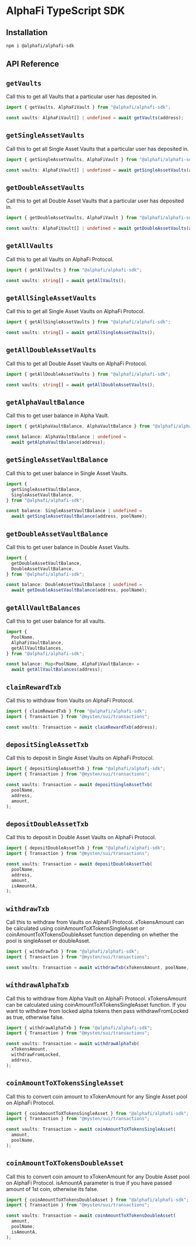 # AlphaFi TypeScript SDK

## Installation

```bash
npm i @alphafi/alphafi-sdk
```

## API Reference

## `getVaults`

Call this to get all Vaults that a particular user has deposited in.

```typescript
import { getVaults, AlphaFiVault } from "@alphafi/alphafi-sdk";

const vaults: AlphaFiVault[] | undefined = await getVaults(address);
```

## `getSingleAssetVaults`

Call this to get all Single Asset Vaults that a particular user has deposited in.

```typescript
import { getSingleAssetVaults, AlphaFiVault } from "@alphafi/alphafi-sdk";

const vaults: AlphaFiVault[] | undefined = await getSingleAssetVaults(address);
```

## `getDoubleAssetVaults`

Call this to get all Double Asset Vaults that a particular user has deposited in.

```typescript
import { getDoubleAssetVaults, AlphaFiVault } from "@alphafi/alphafi-sdk";

const vaults: AlphaFiVault[] | undefined = await getDoubleAssetVaults(address);
```

## `getAllVaults`

Call this to get all Vaults on AlphaFi Protocol.

```typescript
import { getAllVaults } from "@alphafi/alphafi-sdk";

const vaults: string[] = await getAllVaults();
```

## `getAllSingleAssetVaults`

Call this to get all Single Asset Vaults on AlphaFi Protocol.

```typescript
import { getAllSingleAssetVaults } from "@alphafi/alphafi-sdk";

const vaults: string[] = await getAllSingleAssetVaults();
```

## `getAllDoubleAssetVaults`

Call this to get all Double Asset Vaults on AlphaFi Protocol.

```typescript
import { getAllDoubleAssetVaults } from "@alphafi/alphafi-sdk";

const vaults: string[] = await getAllDoubleAssetVaults();
```

## `getAlphaVaultBalance`

Call this to get user balance in Alpha Vault.

```typescript
import { getAlphaVaultBalance, AlphaVaultBalance } from "@alphafi/alphafi-sdk";

const balance: AlphaVaultBalance | undefined =
  await getAlphaVaultBalance(address);
```

## `getSingleAssetVaultBalance`

Call this to get user balance in Single Asset Vaults.

```typescript
import {
  getSingleAssetVaultBalance,
  SingleAssetVaultBalance,
} from "@alphafi/alphafi-sdk";

const balance: SingleAssetVaultBalance | undefined =
  await getSingleAssetVaultBalance(address, poolName);
```

## `getDoubleAssetVaultBalance`

Call this to get user balance in Double Asset Vaults.

```typescript
import {
  getDoubleAssetVaultBalance,
  DoubleAssetVaultBalance,
} from "@alphafi/alphafi-sdk";

const balance: DoubleAssetVaultBalance | undefined =
  await getDoubleAssetVaultBalance(address, poolName);
```

## `getAllVaultBalances`

Call this to get user balance for all vaults.

```typescript
import {
  PoolName,
  AlphaFiVaultBalance,
  getAllVaultBalances,
} from "@alphafi/alphafi-sdk";

const balance: Map<PoolName, AlphaFiVaultBalance> =
  await getAllVaultBalances(address);
```

## `claimRewardTxb`

Call this to withdraw from Vaults on AlphaFi Protocol.

```typescript
import { claimRewardTxb } from "@alphafi/alphafi-sdk";
import { Transaction } from "@mysten/sui/transactions";

const vaults: Transaction = await claimRewardTxb(address);
```

## `depositSingleAssetTxb`

Call this to deposit in Single Asset Vaults on AlphaFi Protocol.

```typescript
import { depositSingleAssetTxb } from "@alphafi/alphafi-sdk";
import { Transaction } from "@mysten/sui/transactions";

const vaults: Transaction = await depositSingleAssetTxb(
  poolName,
  address,
  amount,
);
```

## `depositDoubleAssetTxb`

Call this to deposit in Double Asset Vaults on AlphaFi Protocol.

```typescript
import { depositDoubleAssetTxb } from "@alphafi/alphafi-sdk";
import { Transaction } from "@mysten/sui/transactions";

const vaults: Transaction = await depositDoubleAssetTxb(
  poolName,
  address,
  amount,
  isAmountA,
);
```

## `withdrawTxb`

Call this to withdraw from Vaults on AlphaFi Protocol.
xTokensAmount can be calculated using coinAmountToXTokensSingleAsset or coinAmountToXTokensDoubleAsset function depending on whether the pool is singleAsset or doubleAsset.

```typescript
import { withdrawTxb } from "@alphafi/alphafi-sdk";
import { Transaction } from "@mysten/sui/transactions";

const vaults: Transaction = await withdrawTxb(xTokensAmount, poolName, address);
```

## `withdrawAlphaTxb`

Call this to withdraw from Alpha Vault on AlphaFi Protocol.
xTokensAmount can be calculated using coinAmountToXTokensSingleAsset function.
If you want to withdraw from locked alpha tokens then pass withdrawFromLocked as true, otherwise false.

```typescript
import { withdrawAlphaTxb } from "@alphafi/alphafi-sdk";
import { Transaction } from "@mysten/sui/transactions";

const vaults: Transaction = await withdrawAlphaTxb(
  xTokensAmount,
  withdrawFromLocked,
  address,
);
```

## `coinAmountToXTokensSingleAsset`

Call this to convert coin amount to xTokenAmount for any Single Asset pool on AlphaFi Protocol.

```typescript
import { coinAmountToXTokensSingleAsset } from "@alphafi/alphafi-sdk";
import { Transaction } from "@mysten/sui/transactions";

const vaults: Transaction = await coinAmountToXTokensSingleAsset(
  amount,
  poolName,
);
```

## `coinAmountToXTokensDoubleAsset`

Call this to convert coin amount to xTokenAmount for any Double Asset pool on AlphaFi Protocol.
isAmountA parameter is true if you have passed amount of 1st coin, otherwise its false.

```typescript
import { coinAmountToXTokensDoubleAsset } from "@alphafi/alphafi-sdk";
import { Transaction } from "@mysten/sui/transactions";

const vaults: Transaction = await coinAmountToXTokensDoubleAsset(
  amount,
  poolName,
  isAmountA,
);
```

